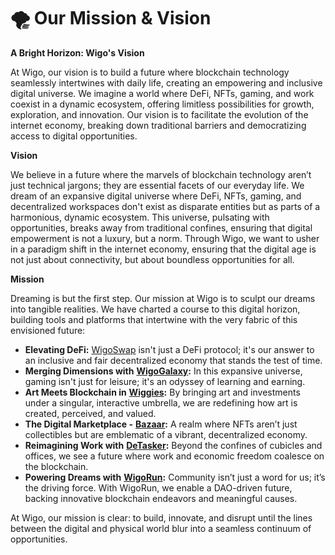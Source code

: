 # 🌪 Our Mission & Vision

**A Bright Horizon: Wigo's Vision**

At Wigo, our vision is to build a future where blockchain technology seamlessly intertwines with daily life, creating an empowering and inclusive digital universe. We imagine a world where DeFi, NFTs, gaming, and work coexist in a dynamic ecosystem, offering limitless possibilities for growth, exploration, and innovation. Our vision is to facilitate the evolution of the internet economy, breaking down traditional barriers and democratizing access to digital opportunities.

**Vision**&#x20;

We believe in a future where the marvels of blockchain technology aren’t just technical jargons; they are essential facets of our everyday life. We dream of an expansive digital universe where DeFi, NFTs, gaming, and decentralized workspaces don't exist as disparate entities but as parts of a harmonious, dynamic ecosystem. This universe, pulsating with opportunities, breaks away from traditional confines, ensuring that digital empowerment is not a luxury, but a norm. Through Wigo, we want to usher in a paradigm shift in the internet economy, ensuring that the digital age is not just about connectivity, but about boundless opportunities for all.

**Mission**&#x20;

Dreaming is but the first step. Our mission at Wigo is to sculpt our dreams into tangible realities. We have charted a course to this digital horizon, building tools and platforms that intertwine with the very fabric of this envisioned future:

* **Elevating DeFi:** [WigoSwap](../wigoswap-the-defi/overview/) isn't just a DeFi protocol; it's our answer to an inclusive and fair decentralized economy that stands the test of time.
* **Merging Dimensions with** [**WigoGalaxy**](../wigalaxy-the-metaverse/overview/)**:** In this expansive universe, gaming isn't just for leisure; it's an odyssey of learning and earning.
* **Art Meets Blockchain in** [**Wiggies**](broken-reference)**:** By bringing art and investments under a singular, interactive umbrella, we are redefining how art is created, perceived, and valued.
* **The Digital Marketplace -** [**Bazaar**](../wimart-bazaar/overview.md)**:** A realm where NFTs aren’t just collectibles but are emblematic of a vibrant, decentralized economy.
* **Reimagining Work with** [**DeTasker**](../developments/wiwork.md)**:** Beyond the confines of cubicles and offices, we see a future where work and economic freedom coalesce on the blockchain.
* **Powering Dreams with** [**WigoRun**](../developments/wifund.md)**:** Community isn’t just a word for us; it’s the driving force. With WigoRun, we enable a DAO-driven future, backing innovative blockchain endeavors and meaningful causes.

At Wigo, our mission is clear: to build, innovate, and disrupt until the lines between the digital and physical world blur into a seamless continuum of opportunities.
